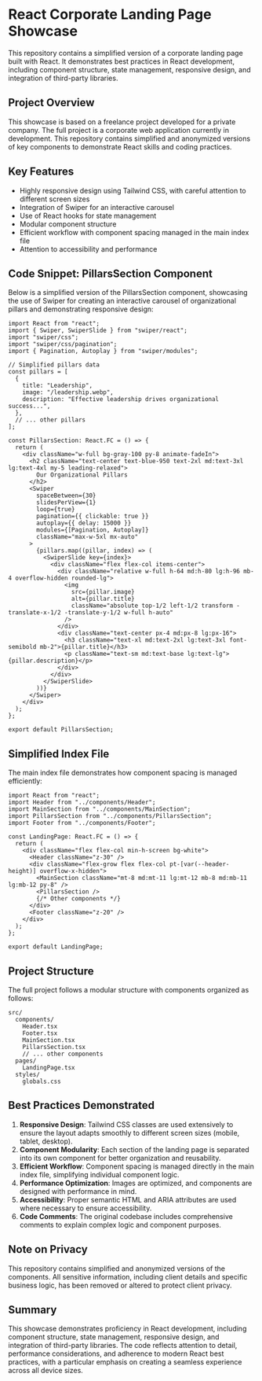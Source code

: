 # React Corporate Landing Page Showcase

This repository contains a simplified version of a corporate landing page built with React. It demonstrates best practices in React development, including component structure, state management, responsive design, and integration of third-party libraries.

## Project Overview

This showcase is based on a freelance project developed for a private company. The full project is a corporate web application currently in development. This repository contains simplified and anonymized versions of key components to demonstrate React skills and coding practices.

## Key Features

- Highly responsive design using Tailwind CSS, with careful attention to different screen sizes
- Integration of Swiper for an interactive carousel
- Use of React hooks for state management
- Modular component structure
- Efficient workflow with component spacing managed in the main index file
- Attention to accessibility and performance

## Code Snippet: PillarsSection Component

Below is a simplified version of the PillarsSection component, showcasing the use of Swiper for creating an interactive carousel of organizational pillars and demonstrating responsive design:

```tsx
import React from "react";
import { Swiper, SwiperSlide } from "swiper/react";
import "swiper/css";
import "swiper/css/pagination";
import { Pagination, Autoplay } from "swiper/modules";

// Simplified pillars data
const pillars = [
  {
    title: "Leadership",
    image: "/leadership.webp",
    description: "Effective leadership drives organizational success...",
  },
  // ... other pillars
];

const PillarsSection: React.FC = () => {
  return (
    <div className="w-full bg-gray-100 py-8 animate-fadeIn">
      <h2 className="text-center text-blue-950 text-2xl md:text-3xl lg:text-4xl my-5 leading-relaxed">
        Our Organizational Pillars
      </h2>
      <Swiper
        spaceBetween={30}
        slidesPerView={1}
        loop={true}
        pagination={{ clickable: true }}
        autoplay={{ delay: 15000 }}
        modules={[Pagination, Autoplay]}
        className="max-w-5xl mx-auto"
      >
        {pillars.map((pillar, index) => (
          <SwiperSlide key={index}>
            <div className="flex flex-col items-center">
              <div className="relative w-full h-64 md:h-80 lg:h-96 mb-4 overflow-hidden rounded-lg">
                <img
                  src={pillar.image}
                  alt={pillar.title}
                  className="absolute top-1/2 left-1/2 transform -translate-x-1/2 -translate-y-1/2 w-full h-auto"
                />
              </div>
              <div className="text-center px-4 md:px-8 lg:px-16">
                <h3 className="text-xl md:text-2xl lg:text-3xl font-semibold mb-2">{pillar.title}</h3>
                <p className="text-sm md:text-base lg:text-lg">{pillar.description}</p>
              </div>
            </div>
          </SwiperSlide>
        ))}
      </Swiper>
    </div>
  );
};

export default PillarsSection;
```

## Simplified Index File

The main index file demonstrates how component spacing is managed efficiently:

```tsx
import React from "react";
import Header from "../components/Header";
import MainSection from "../components/MainSection";
import PillarsSection from "../components/PillarsSection";
import Footer from "../components/Footer";

const LandingPage: React.FC = () => {
  return (
    <div className="flex flex-col min-h-screen bg-white">
      <Header className="z-30" />
      <div className="flex-grow flex flex-col pt-[var(--header-height)] overflow-x-hidden">
        <MainSection className="mt-8 md:mt-11 lg:mt-12 mb-8 md:mb-11 lg:mb-12 py-8" />
        <PillarsSection />
        {/* Other components */}
      </div>
      <Footer className="z-20" />
    </div>
  );
};

export default LandingPage;
```

## Project Structure

The full project follows a modular structure with components organized as follows:

```
src/
  components/
    Header.tsx
    Footer.tsx
    MainSection.tsx
    PillarsSection.tsx
    // ... other components
  pages/
    LandingPage.tsx
  styles/
    globals.css
```

## Best Practices Demonstrated

1. **Responsive Design**: Tailwind CSS classes are used extensively to ensure the layout adapts smoothly to different screen sizes (mobile, tablet, desktop).
2. **Component Modularity**: Each section of the landing page is separated into its own component for better organization and reusability.
3. **Efficient Workflow**: Component spacing is managed directly in the main index file, simplifying individual component logic.
4. **Performance Optimization**: Images are optimized, and components are designed with performance in mind.
5. **Accessibility**: Proper semantic HTML and ARIA attributes are used where necessary to ensure accessibility.
6. **Code Comments**: The original codebase includes comprehensive comments to explain complex logic and component purposes.

## Note on Privacy

This repository contains simplified and anonymized versions of the components. All sensitive information, including client details and specific business logic, has been removed or altered to protect client privacy.

## Summary

This showcase demonstrates proficiency in React development, including component structure, state management, responsive design, and integration of third-party libraries. The code reflects attention to detail, performance considerations, and adherence to modern React best practices, with a particular emphasis on creating a seamless experience across all device sizes.
